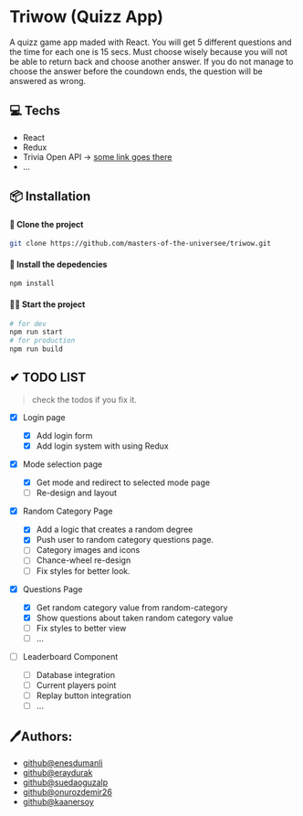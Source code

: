 # Triwow (Quizz App)

A quizz game app maded with React.
You will get 5 different questions and the time for each one is 15 secs. Must choose
wisely because you will not be able to return back and choose another answer. If you do
not manage to choose the answer before the coundown ends, the question will be answered
as wrong.

## 💻 Techs

- React
- Redux
- Trivia Open API -> [some link goes there](https://google.com)
- ...

## 📦 Installation

#### 📰 Clone the project

```bash
git clone https://github.com/masters-of-the-universee/triwow.git
```

#### 🔻 Install the depedencies

```bash
npm install
```

#### 🏃‍♂️ Start the project

```bash
# for dev
npm run start
# for production
npm run build
```

## ✔ TODO LIST

> check the todos if you fix it.

- [x] Login page

  - [x] Add login form
  - [x] Add login system with using Redux

- [x] Mode selection page

  - [x] Get mode and redirect to selected mode page
  - [ ] Re-design and layout

- [x] Random Category Page

  - [x] Add a logic that creates a random degree
  - [x] Push user to random category questions page.
  - [ ] Category images and icons
  - [ ] Chance-wheel re-design
  - [ ] Fix styles for better look.

- [x] Questions Page

  - [x] Get random category value from random-category
  - [x] Show questions about taken random category value
  - [ ] Fix styles to better view
  - [ ] ...

- [ ] Leaderboard Component
  - [ ] Database integration
  - [ ] Current players point
  - [ ] Replay button integration
  - [ ] ...

## 🖊Authors:

- [github@enesdumanli](https://github.com/enesdumanli)
- [github@eraydurak](https://github.com/eraydurak)
- [github@suedaoguzalp](https://github.com/suedaoguzalp)
- [github@onurozdemir26](https://github.com/onurozdemir26)
- [github@kaanersoy](https://github.com/kaanersoy)
